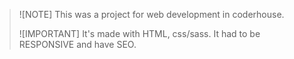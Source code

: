 > ![NOTE]
> This was a project for web development in coderhouse.
>
>![IMPORTANT]
>It's made with HTML, css/sass.
>It had to be RESPONSIVE and have SEO.

